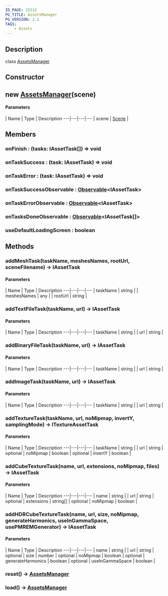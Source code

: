 ```yaml
---
ID_PAGE: 25312
PG_TITLE: AssetsManager
PG_VERSION: 2.1
TAGS:
    - Assets
---
```

## Description

class [AssetsManager](/classes/3.1/AssetsManager)



## Constructor

## new [AssetsManager](/classes/3.1/AssetsManager)(scene)



#### Parameters
 | Name | Type | Description
---|---|---|---
 | scene | [Scene](/classes/3.1/Scene) | 

## Members

### onFinish : (tasks: IAssetTask[]) =&gt; void



### onTaskSuccess : (task: IAssetTask) =&gt; void



### onTaskError : (task: IAssetTask) =&gt; void



### onTaskSuccessObservable : [Observable](/classes/3.1/Observable)&lt;IAssetTask&gt;



### onTaskErrorObservable : [Observable](/classes/3.1/Observable)&lt;IAssetTask&gt;



### onTasksDoneObservable : [Observable](/classes/3.1/Observable)&lt;IAssetTask[]&gt;



### useDefaultLoadingScreen : boolean



## Methods

### addMeshTask(taskName, meshesNames, rootUrl, sceneFilename) &rarr; IAssetTask



#### Parameters
 | Name | Type | Description
---|---|---|---
 | taskName | string | 
 | meshesNames | any | 
 | rootUrl | string | 
### addTextFileTask(taskName, url) &rarr; IAssetTask



#### Parameters
 | Name | Type | Description
---|---|---|---
 | taskName | string | 
 | url | string | 
### addBinaryFileTask(taskName, url) &rarr; IAssetTask



#### Parameters
 | Name | Type | Description
---|---|---|---
 | taskName | string | 
 | url | string | 
### addImageTask(taskName, url) &rarr; IAssetTask



#### Parameters
 | Name | Type | Description
---|---|---|---
 | taskName | string | 
 | url | string | 
### addTextureTask(taskName, url, noMipmap, invertY, samplingMode) &rarr; ITextureAssetTask



#### Parameters
 | Name | Type | Description
---|---|---|---
 | taskName | string | 
 | url | string | 
optional | noMipmap | boolean | 
optional | invertY | boolean | 
### addCubeTextureTask(name, url, extensions, noMipmap, files) &rarr; IAssetTask



#### Parameters
 | Name | Type | Description
---|---|---|---
 | name | string | 
 | url | string | 
optional | extensions | string[] | 
optional | noMipmap | boolean | 
### addHDRCubeTextureTask(name, url, size, noMipmap, generateHarmonics, useInGammaSpace, usePMREMGenerator) &rarr; IAssetTask



#### Parameters
 | Name | Type | Description
---|---|---|---
 | name | string | 
 | url | string | 
optional | size | number | 
optional | noMipmap | boolean | 
optional | generateHarmonics | boolean | 
optional | useInGammaSpace | boolean | 
### reset() &rarr; [AssetsManager](/classes/3.1/AssetsManager)


### load() &rarr; [AssetsManager](/classes/3.1/AssetsManager)


